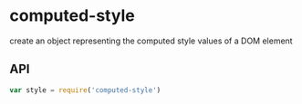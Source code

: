 # computed-style

create an object representing the computed style values of a DOM element

## API

```javascript
var style = require('computed-style')
```
